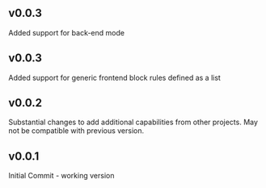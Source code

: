 v0.0.3
---------------------------
Added support for back-end mode

v0.0.3
---------------------------
Added support for generic frontend block rules defined as a list

v0.0.2
---------------------------
Substantial changes to add additional capabilities from other projects. May not be compatible with previous version.

v0.0.1
---------------------------
Initial Commit - working version
